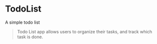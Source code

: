 # TodoList
A simple todo list

> Todo List app allows users to organize their tasks, and track which task is done.
